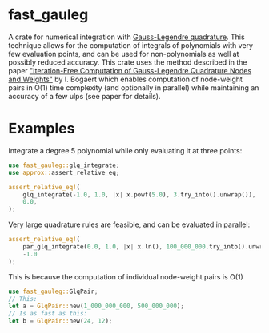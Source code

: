# fast_gauleg

A crate for numerical integration with [Gauss-Legendre quadrature](https://en.wikipedia.org/wiki/Gauss%E2%80%93Legendre_quadrature). This technique allows for the computation of integrals of polynomials with very few evaluation points, and can be used for non-polynomials as well at possibly reduced accuracy. This crate uses the method described in the paper ["Iteration-Free Computation of Gauss-Legendre Quadrature Nodes and Weights"](https://doi.org/10.1137/140954969) by I. Bogaert which enables computation of node-weight pairs in O(1) time complexity (and optionally in parallel) while maintaining an accuracy of a few ulps (see paper for details).

# Examples

Integrate a degree 5 polynomial while only evaluating it at three points:
```rust
use fast_gauleg::glq_integrate;
use approx::assert_relative_eq;

assert_relative_eq!(
    glq_integrate(-1.0, 1.0, |x| x.powf(5.0), 3.try_into().unwrap()),
    0.0,
);
```
Very large quadrature rules are feasible, and can be evaluated in parallel:
```rust
assert_relative_eq!(
    par_glq_integrate(0.0, 1.0, |x| x.ln(), 100_000_000.try_into().unwrap()),
    -1.0
);
```
This is because the computation of individual node-weight pairs is O(1)
```rust
use fast_gauleg::GlqPair;
// This:
let a = GlqPair::new(1_000_000_000, 500_000_000);
// Is as fast as this:
let b = GlqPair::new(24, 12);
```
